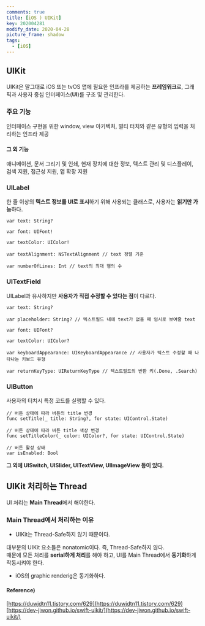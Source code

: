```yaml
---
comments: true
title: [iOS ) UIKit]
key: 202004281
modify_date: 2020-04-28
picture_frame: shadow
tags:
  - [iOS]
---
```

 
## UIKit
 
UIKit은 말그대로 iOS 또는 tvOS 앱에 필요한 인프라를 제공하는 **프레임워크**로, 그래픽과 사용자 중심 인터페이스(**UI**)를 구조 및 관리한다.   
 
### 주요 기능
 
인터페이스 구현을 위한 window, view 아키텍처, 멀티 터치와 같은 유형의 입력을 처리하는 인프라 제공

#### 그 외 기능
 
애니메이션, 문서 그리기 및 인쇄, 현재 장치에 대한 정보, 텍스트 관리 및 디스플레이, 검색 지원, 접근성 지원, 앱 확장 지원
 
### UILabel
 
한 줄 이상의 **텍스트 정보를 UI로 표시**하기 위해 사용되는 클래스로, 사용자는 **읽기만 가능**하다.
 
```
var text: String?
 
var font: UIFont!
 
var textColor: UIColor!
 
var textAlignment: NSTextAlignment // text 정렬 기준
 
var numberOfLines: Int // text의 최대 행의 수
```
 
### UITextField
 
UILabel과 유사하지만 **사용자가 직접 수정할 수 있다는 점**이 다르다.
 
```
var text: String?
 
var placeholder: String? // 텍스트필드 내에 text가 없을 때 임시로 보여줄 text
 
var font: UIFont?
 
var textColor: UIColor?
 
var keyboardAppearance: UIKeyboardAppearance // 사용자가 텍스트 수정할 때 나타나는 키보드 유형
 
var returnKeyType: UIReturnKeyType // 텍스트필드의 반환 키(.Done, .Search)
```
 
### UIButton
 
사용자의 터치시 특정 코드를 실행할 수 있다.
 
```
// 버튼 상태에 따라 버튼의 title 변경
func setTitle(_ title: String?, for state: UIControl.State)
 
// 버튼 상태에 따라 버튼 title 색상 변경
func setTitleColor(_ color: UIColor?, for state: UIControl.State)
 
// 버튼 활성 상태
var isEnabled: Bool
```
 
**그 외에 UISwitch, UISlider, UITextView, UIImageView 등이 있다.**
 
## UIKit 처리하는 Thread
 
UI 처리는 **Main Thread**에서 해야한다.
 
### Main Thread에서 처리하는 이유
 
- UIKit는 Thread-Safe하지 않기 때문이다.
 
대부분의 UIKit 요소들은 nonatomic이다. 즉, Thread-Safe하지 않다.   
때문에 모든 처리를 **serial하게 처리**를 해야 하고, UI를 Main Thread에서 **동기화**하게 작동시켜야 한다.
 
- iOS의 graphic renderig은 동기화하다.
 

 
#### Reference)
 
[https://duwjdtn11.tistory.com/629](https://duwjdtn11.tistory.com/629)   
[https://dev-jiwon.github.io/swift-uikit/](https://dev-jiwon.github.io/swift-uikit/)

